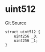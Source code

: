 # uint512
[Git Source](https://github.com/thrackle-io/uint1024/blob/a6be4431c693a4eff9b6260f711b4c0df3882d4b/src/UintTypes.sol)


```solidity
struct uint512 {
    uint256 _0;
    uint256 _1;
}
```


